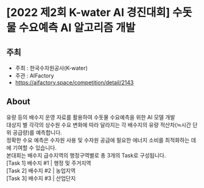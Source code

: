 # [2022 제2회 K-water AI 경진대회] 수돗물 수요예측 AI 알고리즘 개발

## 주최
- 주최 : 한국수자원공사(K-water)
- 주관 : AIFactory
- https://aifactory.space/competition/detail/2143

## About
유량 등의 배수지 운영 자료를 활용하여 수돗물 수요예측을 위한 AI 모델 개발  
대상지 별 각각의 상수원 수요 변화에 따라 달라지는 각 배수지의 유량 적산차(≒시간 단위 공급량)를 예측합니다.   
정확한 수요 예측은 수자원 사용 및 수자원 공급에 필요한 에너지 소비를 최적화하는 데에 기여할 수 있습니다.  
본대회는 배수지 급수지역의 행정구역별로 총 3개의 Task로 구성됩니다.  
[Task 1] 배수지 #1 | 행정 및 주거지역  
[Task 2] 배수지 #2 | 농업지역  
[Task 3] 배수지 #3 | 산업단지  
  
